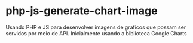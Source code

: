 # php-js-generate-chart-image
Usando PHP e JS para desenvolver imagens de graficos que possam ser servidos por meio de API. Inicialmente usando a biblioteca Google Charts
